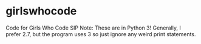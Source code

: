 # girlswhocode
Code for Girls Who Code SIP
Note: These are in Python 3! Generally, I prefer 2.7, but the program uses 3 so just ignore any weird print statements.
